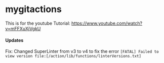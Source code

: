 # mygitactions

This is for the youtube Tutorial: <https://www.youtube.com/watch?v=mFFXuXjVgkU>

#### Updates
Fix: Changed SuperLinter from v3 to v4 to fix the error `[FATAL] Failed to view version file:[/action/lib/functions/linterVersions.txt]`
